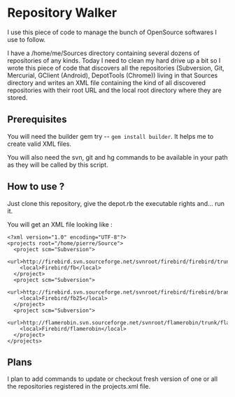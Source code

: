 Repository Walker
=================

I use this piece of code to manage the bunch of OpenSource softwares I use to follow.

I have a /home/me/Sources directory containing several dozens of repositories of any 
kinds. Today I need to clean my hard drive up a bit so I wrote this piece of 
code that discovers all the repositories (Subversion, Git, Mercurial, GClient (Android), 
DepotTools (Chrome)) living in that Sources directory and writes an XML file containing
the kind of all discovered repositories with their root URL and the local root directory
where they are stored.

Prerequisites
-------------

You will need the builder gem try -- `gem install builder`. It helps me to create 
valid XML files.

You will also need the svn, git and hg commands to be available in your path as
they will be called by this script.

How to use ?
------------

Just clone this repository, give the depot.rb the executable rights and... run it.

You will get an XML file looking like :

    <?xml version="1.0" encoding="UTF-8"?>
    <projects root="/home/pierre/Source">
      <project scm="Subversion">
        <url>http://firebird.svn.sourceforge.net/svnroot/firebird/firebird/trunk</url>
        <local>Firebird/fb</local>
      </project>
      <project scm="Subversion">
        <url>http://firebird.svn.sourceforge.net/svnroot/firebird/firebird/branches/B2_5_Release</url>
        <local>Firebird/fb25</local>
      </project>
      <project scm="Subversion">
        <url>http://flamerobin.svn.sourceforge.net/svnroot/flamerobin/trunk/flamerobin</url>
        <local>Firebird/flamerobin</local>
      </project>
    </projects>

Plans
-----

I plan to add commands to update or checkout fresh version of one or all the
repositories registered in the projects.xml file.
